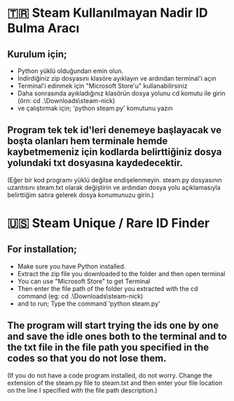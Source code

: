 # 🇹🇷 Steam Kullanılmayan Nadir ID Bulma Aracı
## Kurulum için;
- Python yüklü olduğundan emin olun.
- İndirdiğiniz zip dosyasını klasöre ayıklayın ve ardından terminal'i açın
- Terminal'i edinmek için "Microsoft Store'u" kullanabilirsiniz
- Daha sonrasında ayıkladığınız klasörün dosya yolunu cd komutu ile girin (örn: cd .\Downloads\steam-nick\)
- ve çalıştırmak için; 'python steam.py' komutunu yazın
## Program tek tek id'leri denemeye başlayacak ve boşta olanları hem terminale hemde kaybetmemeniz için kodlarda belirttiğiniz dosya yolundaki txt dosyasına kaydedecektir.
(Eğer bir kod programı yüklü değilse endişelenmeyin. steam.py dosyasının uzantısını steam.txt olarak değiştirin ve ardından dosya yolu açıklamasıyla belirttiğim satıra gelerek dosya konumunuzu girin.)

# 🇺🇸 Steam Unique / Rare ID Finder
## For installation;
- Make sure you have Python installed.
- Extract the zip file you downloaded to the folder and then open terminal
- You can use "Microsoft Store" to get Terminal
- Then enter the file path of the folder you extracted with the cd command (eg: cd .\Downloads\steam-nick\)
- and to run; Type the command 'python steam.py'
## The program will start trying the ids one by one and save the idle ones both to the terminal and to the txt file in the file path you specified in the codes so that you do not lose them.
(If you do not have a code program installed, do not worry. Change the extension of the steam.py file to steam.txt and then enter your file location on the line I specified with the file path description.)
